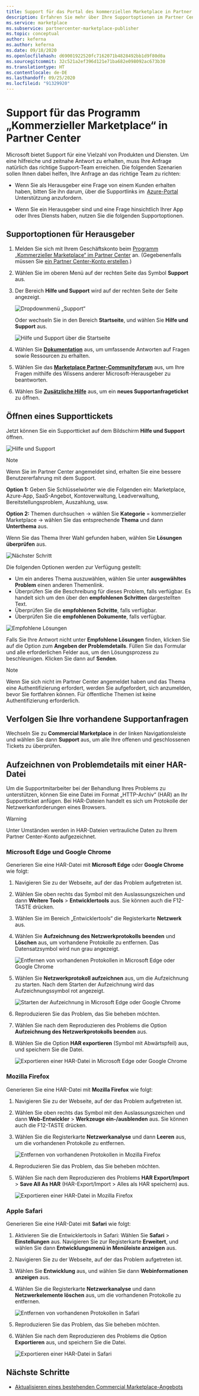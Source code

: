 ```yaml
---
title: Support für das Portal des kommerziellen Marketplace in Partner Center
description: Erfahren Sie mehr über Ihre Supportoptionen im Partner Center, einschließlich der Möglichkeit, eine Supportanfrage zu stellen.
ms.service: marketplace
ms.subservice: partnercenter-marketplace-publisher
ms.topic: conceptual
author: keferna
ms.author: keferna
ms.date: 09/18/2020
ms.openlocfilehash: d69001922520fc7162071b4828492bb1d9f80d0a
ms.sourcegitcommit: 32c521a2ef396d121e71ba682e098092ac673b30
ms.translationtype: HT
ms.contentlocale: de-DE
ms.lasthandoff: 09/25/2020
ms.locfileid: "91329920"
---
```

# <a name="support-for-the-commercial-marketplace-program-in-partner-center"></a>Support für das Programm „Kommerzieller Marketplace“ in Partner Center

Microsoft bietet Support für eine Vielzahl von Produkten und Diensten. Um eine hilfreiche und zeitnahe Antwort zu erhalten, muss Ihre Anfrage natürlich das richtige Support-Team erreichen. Die folgenden Szenarien sollen Ihnen dabei helfen, Ihre Anfrage an das richtige Team zu richten:

- Wenn Sie als Herausgeber eine Frage von einem Kunden erhalten haben, bitten Sie ihn darum, über die Supportlinks im  [Azure-Portal](https://portal.azure.com/) Unterstützung anzufordern.

- Wenn Sie ein Herausgeber sind und eine Frage hinsichtlich Ihrer App oder Ihres Diensts haben, nutzen Sie die folgenden Supportoptionen.

## <a name="support-options-for-publishers"></a>Supportoptionen für Herausgeber

1. Melden Sie sich mit Ihrem Geschäftskonto beim [Programm „Kommerzieller Marketplace“ im Partner Center](https://partner.microsoft.com/dashboard/commercial-marketplace/overview) an. (Gegebenenfalls müssen Sie [ein Partner Center-Konto erstellen](./create-account.md).)

2. Wählen Sie im oberen Menü auf der rechten Seite das Symbol **Support** aus.
 
3. Der Bereich **Hilfe und Support** wird auf der rechten Seite der Seite angezeigt.
 
   ![Dropdownmenü „Support“](./media/support/commercial-marketplace-support-pane.png)

    Oder wechseln Sie in den Bereich **Startseite**, und wählen Sie **Hilfe und Support** aus.

   ![Hilfe und Support über die Startseite](./media/support/homepage-help-support.png)

4. Wählen Sie **[Dokumentation](../index.yml)** aus, um umfassende Antworten auf Fragen sowie Ressourcen zu erhalten.

5. Wählen Sie das **[Marketplace Partner-Communityforum](https://www.microsoftpartnercommunity.com/t5/Azure-Marketplace-and-AppSource/bd-p/2222)** aus, um Ihre Fragen mithilfe des Wissens anderer Microsoft-Herausgeber zu beantworten.

6. Wählen Sie **[Zusätzliche Hilfe](https://aka.ms/marketplacepublishersupport)** aus, um ein **neues Supportanfrageticket** zu öffnen.  

## <a name="how-to-open-a-support-ticket"></a>Öffnen eines Supporttickets

Jetzt können Sie ein Supportticket auf dem Bildschirm **Hilfe und Support** öffnen.

![Hilfe und Support](./media/support/help-and-support.png)

>[!Note]
>Wenn Sie im Partner Center angemeldet sind, erhalten Sie eine bessere Benutzererfahrung mit dem Support.

**Option 1:** Geben Sie Schlüsselwörter wie die Folgenden ein: Marketplace, Azure-App, SaaS-Angebot, Kontoverwaltung, Leadverwaltung, Bereitstellungsproblem, Auszahlung, usw.

**Option 2:** Themen durchsuchen -> wählen Sie **Kategorie** = kommerzieller Marketplace -> wählen Sie das entsprechende **Thema** und dann **Unterthema** aus.

Wenn Sie das Thema Ihrer Wahl gefunden haben, wählen Sie **Lösungen überprüfen** aus.

![Nächster Schritt](./media/support/next-step.png)

Die folgenden Optionen werden zur Verfügung gestellt:

* Um ein anderes Thema auszuwählen, wählen Sie unter **ausgewähltes Problem** einen anderen Themenlink.
* Überprüfen Sie die Beschreibung für dieses Problem, falls verfügbar.  Es handelt sich um den über den **empfohlenen Schritten** dargestellten Text.
* Überprüfen Sie die **empfohlenen Schritte**, falls verfügbar.
* Überprüfen Sie die **empfohlenen Dokumente**, falls verfügbar.

![Empfohlene Lösungen](./media/support/recommended-solutions.png)

Falls Sie Ihre Antwort nicht unter **Empfohlene Lösungen** finden, klicken Sie auf die Option zum **Angeben der Problemdetails**.  Füllen Sie das Formular und alle erforderlichen Felder aus, um den Lösungsprozess zu beschleunigen.  Klicken Sie dann auf **Senden**.

>[!Note]
>Wenn Sie sich nicht im Partner Center angemeldet haben und das Thema eine Authentifizierung erfordert, werden Sie aufgefordert, sich anzumelden, bevor Sie fortfahren können.  Für öffentliche Themen ist keine Authentifizierung erforderlich.

## <a name="track-your-existing-support-requests"></a>Verfolgen Sie Ihre vorhandene Supportanfragen

Wechseln Sie zu **Commercial Marketplace** in der linken Navigationsleiste und wählen Sie dann **Support** aus, um alle Ihre offenen und geschlossenen Tickets zu überprüfen.

## <a name="record-issue-details-with-a-har-file"></a>Aufzeichnen von Problemdetails mit einer HAR-Datei

Um die Supportmitarbeiter bei der Behandlung Ihres Problems zu unterstützen, können Sie eine Datei im Format „HTTP-Archiv“ (HAR) an Ihr Supportticket anfügen. Bei HAR-Dateien handelt es sich um Protokolle der Netzwerkanforderungen eines Browsers.

> [!WARNING]
> Unter Umständen werden in HAR-Dateien vertrauliche Daten zu Ihrem Partner Center-Konto aufgezeichnet.

### <a name="microsoft-edge-and-google-chrome"></a>Microsoft Edge und Google Chrome

Generieren Sie eine HAR-Datei mit **Microsoft Edge** oder **Google Chrome** wie folgt:

1. Navigieren Sie zu der Webseite, auf der das Problem aufgetreten ist.
2. Wählen Sie oben rechts das Symbol mit den Auslassungszeichen und dann **Weitere Tools** > **Entwicklertools** aus. Sie können auch die F12-TASTE drücken.
3. Wählen Sie im Bereich „Entwicklertools“ die Registerkarte **Netzwerk** aus.
4. Wählen Sie **Aufzeichnung des Netzwerkprotokolls beenden** und **Löschen** aus, um vorhandene Protokolle zu entfernen. Das Datensatzsymbol wird nun grau angezeigt.

    ![Entfernen von vorhandenen Protokollen in Microsoft Edge oder Google Chrome](media/support/chromium-stop-clear-session.png)

5. Wählen Sie **Netzwerkprotokoll aufzeichnen** aus, um die Aufzeichnung zu starten. Nach dem Starten der Aufzeichnung wird das Aufzeichnungssymbol rot angezeigt.
 
    ![Starten der Aufzeichnung in Microsoft Edge oder Google Chrome](media/support/chromium-start-session.png)

6. Reproduzieren Sie das Problem, das Sie beheben möchten.
7. Wählen Sie nach dem Reproduzieren des Problems die Option **Aufzeichnung des Netzwerkprotokolls beenden** aus.
8. Wählen Sie die Option **HAR exportieren** (Symbol mit Abwärtspfeil) aus, und speichern Sie die Datei.

    ![Exportieren einer HAR-Datei in Microsoft Edge oder Google Chrome](media/support/chromium-network-export-har.png)

### <a name="mozilla-firefox"></a>Mozilla Firefox

Generieren Sie eine HAR-Datei mit **Mozilla Firefox** wie folgt:

1. Navigieren Sie zu der Webseite, auf der das Problem aufgetreten ist.
1. Wählen Sie oben rechts das Symbol mit den Auslassungszeichen und dann **Web-Entwickler** > **Werkzeuge ein-/ausblenden** aus. Sie können auch die F12-TASTE drücken.
1. Wählen Sie die Registerkarte **Netzwerkanalyse** und dann **Leeren** aus, um die vorhandenen Protokolle zu entfernen.
 
    ![Entfernen von vorhandenen Protokollen in Mozilla Firefox](media/support/firefox-clear-session.png)
 
1. Reproduzieren Sie das Problem, das Sie beheben möchten.
1. Wählen Sie nach dem Reproduzieren des Problems **HAR Export/Import** > **Save All As HAR** (HAR-Export/Import > Alles als HAR speichern) aus.
 
    ![Exportieren einer HAR-Datei in Mozilla Firefox](media/support/firefox-network-export-har.png)

### <a name="apple-safari"></a>Apple Safari

Generieren Sie eine HAR-Datei mit **Safari** wie folgt:

1. Aktivieren Sie die Entwicklertools in Safari: Wählen Sie **Safari** > **Einstellungen** aus. Navigieren Sie zur Registerkarte **Erweitert**, und wählen Sie dann **Entwicklungsmenü in Menüleiste anzeigen** aus.
1. Navigieren Sie zu der Webseite, auf der das Problem aufgetreten ist.
1. Wählen Sie **Entwicklung** aus, und wählen Sie dann **Webinformationen anzeigen** aus.
1. Wählen Sie die Registerkarte **Netzwerkanalyse** und dann **Netzwerkelemente löschen** aus, um die vorhandenen Protokolle zu entfernen.
 
    ![Entfernen von vorhandenen Protokollen in Safari](media/support/safari-clear-session.png)
 
1. Reproduzieren Sie das Problem, das Sie beheben möchten.
1. Wählen Sie nach dem Reproduzieren des Problems die Option **Exportieren** aus, und speichern Sie die Datei.
 
    ![Exportieren einer HAR-Datei in Safari](media/support/safari-network-export-har.png)

## <a name="next-steps"></a>Nächste Schritte

- [Aktualisieren eines bestehenden Commercial Marketplace-Angebots](./update-existing-offer.md)
